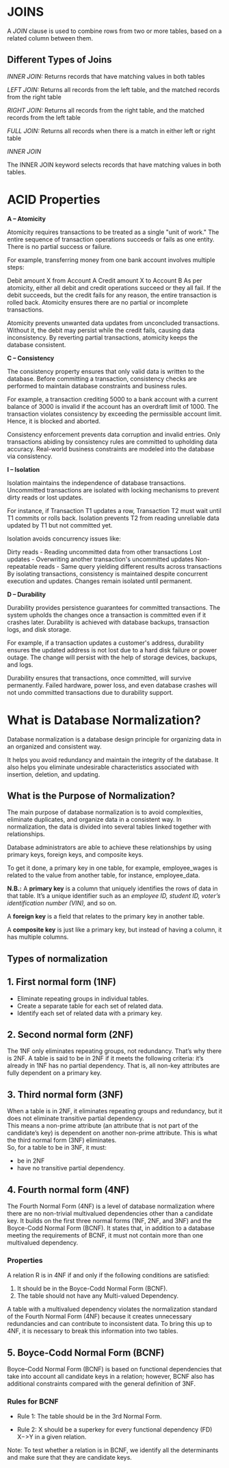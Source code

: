  # **JOINS**

A *JOIN* clause is used to combine rows from two or more tables, based on a related column between them.

## Different Types of Joins

*INNER JOIN:* Returns records that have matching values in both tables

*LEFT JOIN:* Returns all records from the left table, and the matched records from the right table

*RIGHT JOIN:* Returns all records from the right table, and the matched records from the left table

*FULL JOIN:* Returns all records when there is a match in either left or right table

*INNER JOIN*

The INNER JOIN keyword selects records that have matching values in both tables.

# ACID Properties

**A – Atomicity**

Atomicity requires transactions to be treated as a single "unit of work." The entire sequence of transaction operations succeeds or fails as one entity. There is no partial success or failure.  

For example, transferring money from one bank account involves multiple steps:

Debit amount X from Account A 
Credit amount X to Account B
As per atomicity, either all debit and credit operations succeed or they all fail. If the debit succeeds, but the credit fails for any reason, the entire transaction is rolled back. Atomicity ensures there are no partial or incomplete transactions.

Atomicity prevents unwanted data updates from unconcluded transactions. Without it, the debit may persist while the credit fails, causing data inconsistency. By reverting partial transactions, atomicity keeps the database consistent.

**C – Consistency**

The consistency property ensures that only valid data is written to the database. Before committing a transaction, consistency checks are performed to maintain database constraints and business rules.

For example, a transaction crediting 5000 to a bank account with a current balance of 3000 is invalid if the account has an overdraft limit of 1000. The transaction violates consistency by exceeding the permissible account limit. Hence, it is blocked and aborted.

Consistency enforcement prevents data corruption and invalid entries. Only transactions abiding by consistency rules are committed to upholding data accuracy. Real-world business constraints are modeled into the database via consistency.

**I – Isolation**

Isolation maintains the independence of database transactions. Uncommitted transactions are isolated with locking mechanisms to prevent dirty reads or lost updates.  

For instance, if Transaction T1 updates a row, Transaction T2 must wait until T1 commits or rolls back. Isolation prevents T2 from reading unreliable data updated by T1 but not committed yet.

Isolation avoids concurrency issues like:

Dirty reads - Reading uncommitted data from other transactions
Lost updates - Overwriting another transaction's uncommitted updates 
Non-repeatable reads - Same query yielding different results across transactions
By isolating transactions, consistency is maintained despite concurrent execution and updates. Changes remain isolated until permanent.

**D – Durability**

Durability provides persistence guarantees for committed transactions. The system upholds the changes once a transaction is committed even if it crashes later. Durability is achieved with database backups, transaction logs, and disk storage.

For example, if a transaction updates a customer's address, durability ensures the updated address is not lost due to a hard disk failure or power outage. The change will persist with the help of storage devices, backups, and logs.

Durability ensures that transactions, once committed, will survive permanently. Failed hardware, power loss, and even database crashes will not undo committed transactions due to durability support.


# What is Database Normalization? #

Database normalization is a database design principle for organizing data in an organized and consistent way.

It helps you avoid redundancy and maintain the integrity of the database. It also helps you eliminate undesirable characteristics associated with insertion, deletion, and updating.

## What is the Purpose of Normalization? ##

The main purpose of database normalization is to avoid complexities, eliminate duplicates, and organize data in a consistent way. In normalization, the data is divided into several tables linked together with relationships.

Database administrators are able to achieve these relationships by using primary keys, foreign keys, and composite keys.

To get it done, a primary key in one table, for example, employee_wages is related to the value from another table, for instance, employee_data.

**N.B.:** A **primary key** is a column that uniquely identifies the rows of data in that table. It’s a unique identifier such as an *employee ID, student ID, voter’s identification number (VIN),* and so on.

A **foreign key** is a field that relates to the primary key in another table.

A **composite key** is just like a primary key, but instead of having a column, it has multiple columns.

## Types of normalization ##

## 1. First normal form (1NF)
- Eliminate repeating groups in individual tables.
- Create a separate table for each set of related data.
- Identify each set of related data with a primary key.

## 2. Second normal form (2NF)
The 1NF only eliminates repeating groups, not redundancy. That’s why there is 2NF.
A table is said to be in 2NF if it meets the following criteria:
it’s already in 1NF
has no partial dependency. That is, all non-key attributes are fully dependent on a primary key.

## 3. Third normal form (3NF)
When a table is in 2NF, it eliminates repeating groups and redundancy, but it does not eliminate transitive partial dependency.  
This means a non-prime attribute (an attribute that is not part of the candidate’s key) is dependent on another non-prime attribute. This is what the third normal form (3NF) eliminates.  
So, for a table to be in 3NF, it must:  
- be in 2NF
- have no transitive partial dependency.

## 4. Fourth normal form (4NF)
The Fourth Normal Form (4NF) is a level of database normalization where there are no non-trivial multivalued dependencies other than a candidate key. It builds on the first three normal forms (1NF, 2NF, and 3NF) and the Boyce-Codd Normal Form (BCNF). It states that, in addition to a database meeting the requirements of BCNF, it must not contain more than one multivalued dependency.  
### Properties  
A relation R is in 4NF if and only if the following conditions are satisfied: 
1. It should be in the Boyce-Codd Normal Form (BCNF).
2. The table should not have any Multi-valued Dependency.  

A table with a multivalued dependency violates the normalization standard of the Fourth Normal Form (4NF) because it creates unnecessary redundancies and can contribute to inconsistent data. To bring this up to 4NF, it is necessary to break this information into two tables. 

## 5. Boyce-Codd Normal Form (BCNF)
Boyce–Codd Normal Form (BCNF) is based on functional dependencies that take into account all candidate keys in a relation; however, BCNF also has additional constraints compared with the general definition of 3NF.  

### Rules for BCNF
- Rule 1: The table should be in the 3rd Normal Form.  

- Rule 2: X should be a superkey for every functional dependency (FD) X−>Y in a given relation.  

Note: To test whether a relation is in BCNF, we identify all the determinants and make sure that they are candidate keys.